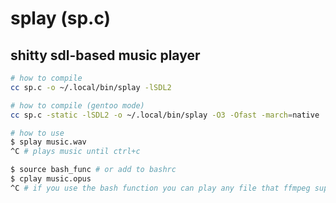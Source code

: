 # splay (sp.c)
## shitty sdl-based music player

```bash
# how to compile
cc sp.c -o ~/.local/bin/splay -lSDL2

# how to compile (gentoo mode)
cc sp.c -static -lSDL2 -o ~/.local/bin/splay -O3 -Ofast -march=native
```

```bash
# how to use
$ splay music.wav
^C # plays music until ctrl+c

$ source bash_func # or add to bashrc
$ cplay music.opus 
^C # if you use the bash function you can play any file that ffmpeg supports
```
